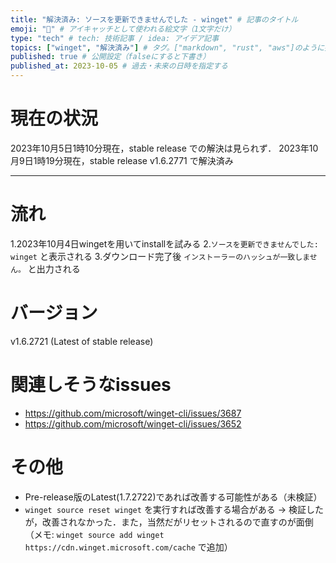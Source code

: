 ```yaml
---
title: "解決済み: ソースを更新できませんでした - winget" # 記事のタイトル
emoji: "📝" # アイキャッチとして使われる絵文字（1文字だけ）
type: "tech" # tech: 技術記事 / idea: アイデア記事
topics: ["winget", "解決済み"] # タグ。["markdown", "rust", "aws"]のように指定する
published: true # 公開設定（falseにすると下書き）
published_at: 2023-10-05 # 過去・未来の日時を指定する
---
```


# 現在の状況
2023年10月5日1時10分現在，stable release での解決は見られず．
2023年10月9日1時19分現在，stable release v1.6.2771 で解決済み

---

# 流れ
1.2023年10月4日wingetを用いてinstallを試みる
2.```ソースを更新できませんでした: winget``` と表示される
3.ダウンロード完了後 ```インストーラーのハッシュが一致しません。``` と出力される

# バージョン
v1.6.2721 (Latest of stable release)

# 関連しそうなissues
* https://github.com/microsoft/winget-cli/issues/3687
* https://github.com/microsoft/winget-cli/issues/3652

# その他
* Pre-release版のLatest(1.7.2722)であれば改善する可能性がある（未検証）
* ```winget source reset winget``` を実行すれば改善する場合がある
→ 検証したが，改善されなかった．また，当然だがリセットされるので直すのが面倒
（メモ: ```winget source add winget https://cdn.winget.microsoft.com/cache``` で追加）

